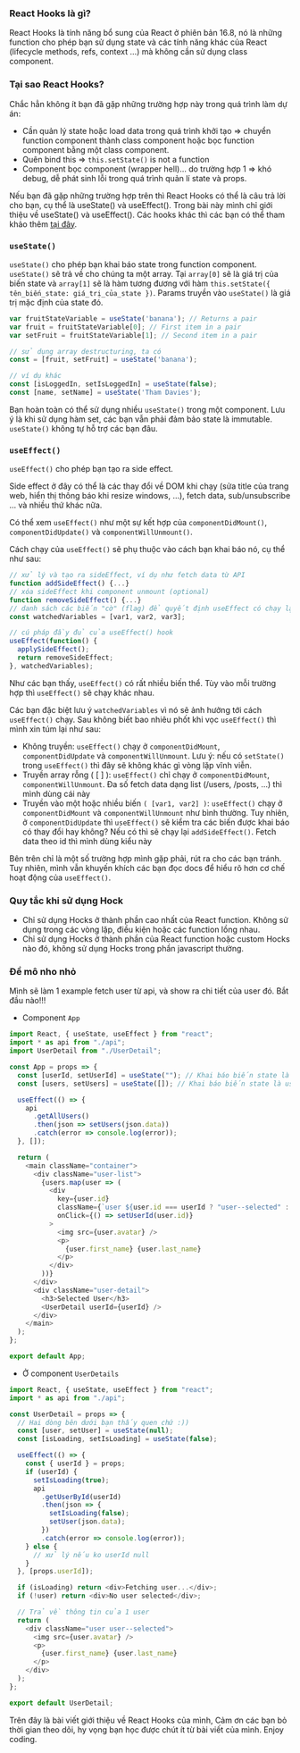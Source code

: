 
### React Hooks là gì?
React Hooks là tính năng bổ sung của React ở phiên bản 16.8, nó là những function cho phép bạn sử dụng state và các tính năng khác của React (lifecycle methods, refs, context …) mà không cần sử dụng class component.

### Tại sao React Hooks?
Chắc hẳn không ít bạn đã gặp những trường hợp này trong quá trình làm dự án:
- Cần quản lý state hoặc load data trong quá trình khởi tạo => chuyển function component thành class component hoặc bọc function component bằng một class component.
- Quên bind this => `this.setState()` is not a function
- Component bọc component (wrapper hell)… do trường hợp 1 => khó debug, dễ phát sinh lỗi trong quá trình quản lí state và props.

Nếu bạn đã gặp những trường hợp trên thì React Hooks có thể là câu trả lời cho bạn, cụ thể là useState() và useEffect().
Trong bài này mình chỉ giới thiệu về useState() và useEffect(). Các hooks khác thì các bạn có thể tham khảo thêm [tại đây](https://reactjs.org/docs/hooks-intro.html).
### `useState()`
`useState()` cho phép bạn khai báo state trong function component.
`useState()` sẽ trả về cho chúng ta một array. Tại `array[0]` sẽ là giá trị của biến state và `array[1]` sẽ là hàm tương đương với hàm `this.setState({ tên_biến_state: giá_trị_của_state })`. Params truyền vào `useState()` là giá trị mặc định của state đó.

```javascript
var fruitStateVariable = useState('banana'); // Returns a pair
var fruit = fruitStateVariable[0]; // First item in a pair
var setFruit = fruitStateVariable[1]; // Second item in a pair

// sử dụng array destructuring, ta có
const = [fruit, setFruit] = useState('banana');

// ví dụ khác
const [isLoggedIn, setIsLoggedIn] = useState(false);
const [name, setName] = useState('Tham Davies');
```
Bạn hoàn toàn có thể sử dụng nhiều `useState()` trong một component.  Lưu ý là khi sử dụng hàm set, các bạn vẫn phải đảm bảo state là immutable. `useState()` không tự hỗ trợ các bạn đâu.
### `useEffect()`
`useEffect()` cho phép bạn tạo ra side effect.

Side effect ở đây có thể là các thay đổi về DOM khi chạy (sửa title của trang web, hiển thị thông báo khi resize windows, …), fetch data, sub/unsubscribe … và nhiều thứ khác nữa.

Có thể xem `useEffect()` như một sự kết hợp của `componentDidMount()`, `componentDidUpdate()` và `componentWillUnmount()`.

Cách chạy của `useEffect()` sẽ phụ thuộc vào cách bạn khai báo nó, cụ thể như sau:
```javascript
// xử lý và tạo ra sideEffect, ví dụ như fetch data từ API 
function addSideEffect() {...}
// xóa sideEffect khi component unmount (optional)
function removeSideEffect() {...}
// danh sách các biến "cờ" (flag) để quyết định useEffect có chạy lại hay không (optional)
const watchedVariables = [var1, var2, var3];

// cú pháp đầy đủ của useEffect() hook
useEffect(function() {
  applySideEffect();
  return removeSideEffect;
}, watchedVariables);
```

Như các bạn thấy, `useEffect()` có rất nhiều biến thể. Tùy vào mỗi trường hợp thì `useEffect()` sẽ chạy khác nhau.

Các bạn đặc biệt lưu ý `watchedVariables` vì nó sẽ ảnh hưởng tới cách `useEffect()` chạy. Sau không biết bao nhiêu phốt khi vọc `useEffect()` thì mình xin túm lại như sau:

- Không truyền: `useEffect()` chạy ở `componentDidMount`, `componentDidUpdate` và `componentWillUnmount`. Lưu ý: nếu có `setState()` trong `useEffect()` thì đây sẽ không khác gì vòng lặp vĩnh viễn.
- Truyền array rỗng ( [ ] ): `useEffect()` chỉ chạy ở `componentDidMount`, `componentWillUnmount`. Đa số fetch data dạng list (/users, /posts, …) thì mình dùng cái này
- Truyền vào một hoặc nhiều biến `( [var1, var2] )`: `useEffect()` chạy ở `componentDidMount` và `componentWillUnmount` như bình thường. Tuy nhiên, ở `componentDidUpdate` thì `useEffect()` sẽ kiểm tra các biến được khai báo có thay đổi hay không? Nếu có thì sẽ chạy lại `addSideEffect()`. Fetch data theo id thì mình dùng kiểu này


Bên trên chỉ là một số trường hợp mình gặp phải, rút ra cho các bạn tránh. Tuy nhiên, mình vẫn khuyến khích các bạn đọc docs để hiểu rõ hơn cơ chế hoạt động của `useEffect()`.
### Quy tắc khi sử dụng Hock
- Chỉ sử dụng Hocks ở thành phần cao nhất của React function. Không sử dụng trong các vòng lặp, điều kiện hoặc các function lồng nhau.
- Chỉ sử dụng Hocks ở thành phần của React function hoặc custom Hocks nào đó, không sử dụng Hocks trong phần javascript thường.
### Đề mô nho nhỏ
Mình sẽ làm 1 example fetch user từ api, và show ra chi tiết của user đó. Bắt đầu nào!!!
- Component `App`
```javascript
import React, { useState, useEffect } from "react";
import * as api from "./api";
import UserDetail from "./UserDetail";

const App = props => {
  const [userId, setUserId] = useState(""); // Khai báo biến state là userId và hàm setUserId để gán giá trị vào biết userId
  const [users, setUsers] = useState([]); // Khai báo biến state là users và hàm setUsers để gán danh sách user từ api trả về

  useEffect(() => {
    api
      .getAllUsers()
      .then(json => setUsers(json.data))
      .catch(error => console.log(error));
  }, []);

  return (
    <main className="container">
      <div className="user-list">
        {users.map(user => (
          <div
            key={user.id}
            className={`user ${user.id === userId ? "user--selected" : ""}`}
            onClick={() => setUserId(user.id)}
          >
            <img src={user.avatar} />
            <p>
              {user.first_name} {user.last_name}
            </p>
          </div>
        ))}
      </div>
      <div className="user-detail">
        <h3>Selected User</h3>
        <UserDetail userId={userId} />
      </div>
    </main>
  );
};

export default App;
```
- Ở component `UserDetails`
```javascript
import React, { useState, useEffect } from "react";
import * as api from "./api";

const UserDetail = props => {
  // Hai dòng bên dưới bạn thấy quen chứ :)) 
  const [user, setUser] = useState(null);
  const [isLoading, setIsLoading] = useState(false);

  useEffect(() => {
    const { userId } = props;
    if (userId) {
      setIsLoading(true);
      api
        .getUserById(userId)
        .then(json => {
          setIsLoading(false);
          setUser(json.data);
        })
        .catch(error => console.log(error));
    } else {
      // xử lý nếu ko userId null
    }
  }, [props.userId]);

  if (isLoading) return <div>Fetching user...</div>;
  if (!user) return <div>No user selected</div>;

  // Trả về thông tin của 1 user
  return (
    <div className="user user--selected">
      <img src={user.avatar} />
      <p>
        {user.first_name} {user.last_name}
      </p>
    </div>
  );
};

export default UserDetail;
```
Trên đây là bài viết giới thiệu về React Hooks của mình, Cảm ơn các bạn bỏ thời gian theo dõi, hy vọng bạn học được chút ít từ bài viết của mình. Enjoy coding.
